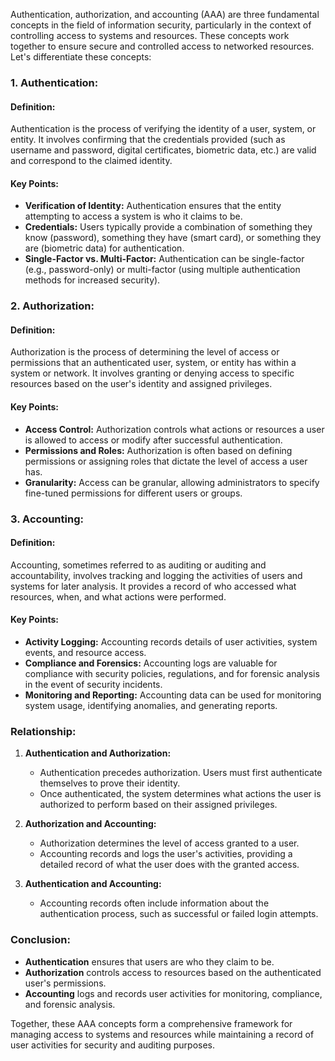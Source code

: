 Authentication, authorization, and accounting (AAA) are three fundamental concepts in the field of information security, particularly in the context of controlling access to systems and resources. These concepts work together to ensure secure and controlled access to networked resources. Let's differentiate these concepts:

### 1. Authentication:

#### Definition:
Authentication is the process of verifying the identity of a user, system, or entity. It involves confirming that the credentials provided (such as username and password, digital certificates, biometric data, etc.) are valid and correspond to the claimed identity.

#### Key Points:
- **Verification of Identity:** Authentication ensures that the entity attempting to access a system is who it claims to be.
- **Credentials:** Users typically provide a combination of something they know (password), something they have (smart card), or something they are (biometric data) for authentication.
- **Single-Factor vs. Multi-Factor:** Authentication can be single-factor (e.g., password-only) or multi-factor (using multiple authentication methods for increased security).

### 2. Authorization:

#### Definition:
Authorization is the process of determining the level of access or permissions that an authenticated user, system, or entity has within a system or network. It involves granting or denying access to specific resources based on the user's identity and assigned privileges.

#### Key Points:
- **Access Control:** Authorization controls what actions or resources a user is allowed to access or modify after successful authentication.
- **Permissions and Roles:** Authorization is often based on defining permissions or assigning roles that dictate the level of access a user has.
- **Granularity:** Access can be granular, allowing administrators to specify fine-tuned permissions for different users or groups.

### 3. Accounting:

#### Definition:
Accounting, sometimes referred to as auditing or auditing and accountability, involves tracking and logging the activities of users and systems for later analysis. It provides a record of who accessed what resources, when, and what actions were performed.

#### Key Points:
- **Activity Logging:** Accounting records details of user activities, system events, and resource access.
- **Compliance and Forensics:** Accounting logs are valuable for compliance with security policies, regulations, and for forensic analysis in the event of security incidents.
- **Monitoring and Reporting:** Accounting data can be used for monitoring system usage, identifying anomalies, and generating reports.

### Relationship:

1. **Authentication and Authorization:**
   - Authentication precedes authorization. Users must first authenticate themselves to prove their identity.
   - Once authenticated, the system determines what actions the user is authorized to perform based on their assigned privileges.

2. **Authorization and Accounting:**
   - Authorization determines the level of access granted to a user.
   - Accounting records and logs the user's activities, providing a detailed record of what the user does with the granted access.

3. **Authentication and Accounting:**
   - Accounting records often include information about the authentication process, such as successful or failed login attempts.

### Conclusion:

- **Authentication** ensures that users are who they claim to be.
- **Authorization** controls access to resources based on the authenticated user's permissions.
- **Accounting** logs and records user activities for monitoring, compliance, and forensic analysis.

Together, these AAA concepts form a comprehensive framework for managing access to systems and resources while maintaining a record of user activities for security and auditing purposes.
